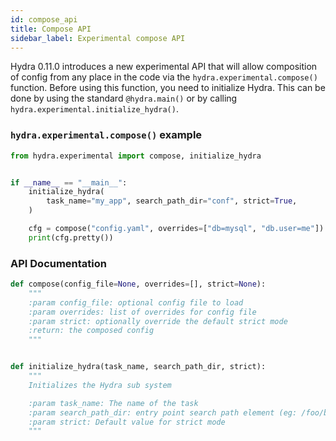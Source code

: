 ```yaml
---
id: compose_api
title: Compose API
sidebar_label: Experimental compose API
---
```


Hydra 0.11.0 introduces a new experimental API that will allow composition of config from any place in the code via the `hydra.experimental.compose()` function.
Before using this function, you need to initialize Hydra. This can be done by using the standard `@hydra.main()` or by calling `hydra.experimental.initialize_hydra()`.

### `hydra.experimental.compose()` example
```python
from hydra.experimental import compose, initialize_hydra


if __name__ == "__main__":
    initialize_hydra(
        task_name="my_app", search_path_dir="conf", strict=True,
    )

    cfg = compose("config.yaml", overrides=["db=mysql", "db.user=me"])
    print(cfg.pretty())
```
### API Documentation
```python
def compose(config_file=None, overrides=[], strict=None):
    """
    :param config_file: optional config file to load
    :param overrides: list of overrides for config file
    :param strict: optionally override the default strict mode
    :return: the composed config
    """


def initialize_hydra(task_name, search_path_dir, strict):
    """
    Initializes the Hydra sub system

    :param task_name: The name of the task
    :param search_path_dir: entry point search path element (eg: /foo/bar or pkg://foo.bar)
    :param strict: Default value for strict mode
    """


```

